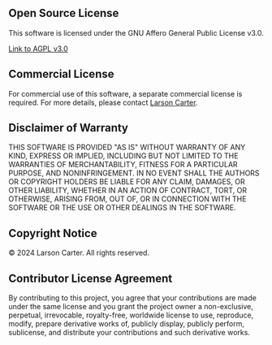 ## Open Source License

This software is licensed under the GNU Affero General Public License v3.0.

[Link to AGPL v3.0](https://www.gnu.org/licenses/agpl-3.0.html)

## Commercial License

For commercial use of this software, a separate commercial license is required. For more details, please contact [Larson Carter](mailto:larsoncarter72404@gmail.com).

## Disclaimer of Warranty

THIS SOFTWARE IS PROVIDED "AS IS" WITHOUT WARRANTY OF ANY KIND, EXPRESS OR IMPLIED, INCLUDING BUT NOT LIMITED TO THE WARRANTIES OF MERCHANTABILITY, FITNESS FOR A PARTICULAR PURPOSE, AND NONINFRINGEMENT. IN NO EVENT SHALL THE AUTHORS OR COPYRIGHT HOLDERS BE LIABLE FOR ANY CLAIM, DAMAGES, OR OTHER LIABILITY, WHETHER IN AN ACTION OF CONTRACT, TORT, OR OTHERWISE, ARISING FROM, OUT OF, OR IN CONNECTION WITH THE SOFTWARE OR THE USE OR OTHER DEALINGS IN THE SOFTWARE.

## Copyright Notice

© 2024 Larson Carter. All rights reserved.

## Contributor License Agreement

By contributing to this project, you agree that your contributions are made under the same license and you grant the project owner a non-exclusive, perpetual, irrevocable, royalty-free, worldwide license to use, reproduce, modify, prepare derivative works of, publicly display, publicly perform, sublicense, and distribute your contributions and such derivative works.
